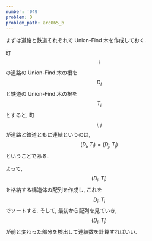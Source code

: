 ```yaml
---
number: '049'
problem: D
problem_path: arc065_b
---
```

まずは道路と鉄道それぞれで Union-Find 木を作成しておく.

町 $$ i $$ の道路の Union-Find 木の根を $$ D_i $$ と鉄道の Union-Find 木の根を $$ T_i $$ とすると, 町 $$ i, j $$ が道路と鉄道ともに連結というのは, $$ (D_i, T_i) = (D_j, T_j) $$ ということである.

よって, $$ (D_i, T_i) $$ を格納する構造体の配列を作成し, これを $$ D_i, T_i $$ でソートする. そして, 最初から配列を見ていき, $$ (D_i, T_i) $$ が前と変わった部分を検出して連結数を計算すればいい.
